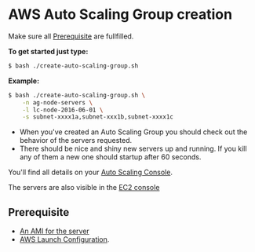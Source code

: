 # AWS Auto Scaling Group creation

Make sure all [Prerequisite](#Prerequisite) are fullfilled.

__To get started just type:__
```bash
$ bash ./create-auto-scaling-group.sh
```

__Example:__
```bash
$ bash ./create-auto-scaling-group.sh \
    -n ag-node-servers \
    -l lc-node-2016-06-01 \
    -s subnet-xxxx1a,subnet-xxx1b,subnet-xxxx1c
```

* When you've created an Auto Scaling Group you should check out the behavior of the servers requested.
* There should be nice and shiny new servers up and running. If you kill any of them a new one should 
startup after 60 seconds.

You'll find all details on your 
[Auto Scaling Console](https://eu-west-1.console.aws.amazon.com/ec2/autoscaling/home?region=eu-west-1#AutoScalingGroups:view=instances).

The servers are also visible in the [EC2 console](https://eu-west-1.console.aws.amazon.com/ec2/v2/home?region=eu-west-1#Instances:sort=desc:launchTime)


## Prerequisite

* [An AMI for the server](README.md)
* [AWS Launch Configuration](launch-configuration.md).
